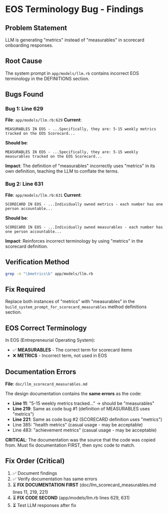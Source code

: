 # EOS Terminology Bug - Findings

## Problem Statement
LLM is generating "metrics" instead of "measurables" in scorecard onboarding responses.

## Root Cause
The system prompt in `app/models/llm.rb` contains incorrect EOS terminology in the DEFINITIONS section.

## Bugs Found

### Bug 1: Line 629
**File**: `app/models/llm.rb:629`
**Current**:
```
MEASURABLES IN EOS - ...Specifically, they are: 5-15 weekly metrics tracked on the EOS Scorecard...
```

**Should be**:
```
MEASURABLES IN EOS - ...Specifically, they are: 5-15 weekly measurables tracked on the EOS Scorecard...
```

**Impact**: The definition of "measurables" incorrectly uses "metrics" in its own definition, teaching the LLM to conflate the terms.

### Bug 2: Line 631
**File**: `app/models/llm.rb:631`
**Current**:
```
SCORECARD IN EOS - ...Individually owned metrics - each number has one person accountable...
```

**Should be**:
```
SCORECARD IN EOS - ...Individually owned measurables - each number has one person accountable...
```

**Impact**: Reinforces incorrect terminology by using "metrics" in the scorecard definition.

## Verification Method
```bash
grep -n "\bmetrics\b" app/models/llm.rb
```

## Fix Required
Replace both instances of "metrics" with "measurables" in the `build_system_prompt_for_scorecard_measurables` method definitions section.

## EOS Correct Terminology
In EOS (Entrepreneurial Operating System):
- ✅ **MEASURABLES** - The correct term for scorecard items
- ❌ **METRICS** - Incorrect term, not used in EOS

## Documentation Errors
**File**: `doc/llm_scorecard_measurables.md`

The design documentation contains the **same errors** as the code:
- **Line 11**: "5-15 weekly metrics tracked..." → should be "measurables"
- **Line 219**: Same as code bug #1 (definition of MEASURABLES uses "metrics")
- **Line 221**: Same as code bug #2 (SCORECARD definition uses "metrics")
- Line 385: "health metrics" (casual usage - may be acceptable)
- Line 483: "achievement metrics" (casual usage - may be acceptable)

**CRITICAL**: The documentation was the source that the code was copied from. Must fix documentation FIRST, then sync code to match.

## Fix Order (Critical)
1. ✅ Document findings
2. ✅ Verify documentation has same errors
3. ⏳ **FIX DOCUMENTATION FIRST** (doc/llm_scorecard_measurables.md lines 11, 219, 221)
4. ⏳ **FIX CODE SECOND** (app/models/llm.rb lines 629, 631)
5. ⏳ Test LLM responses after fix
